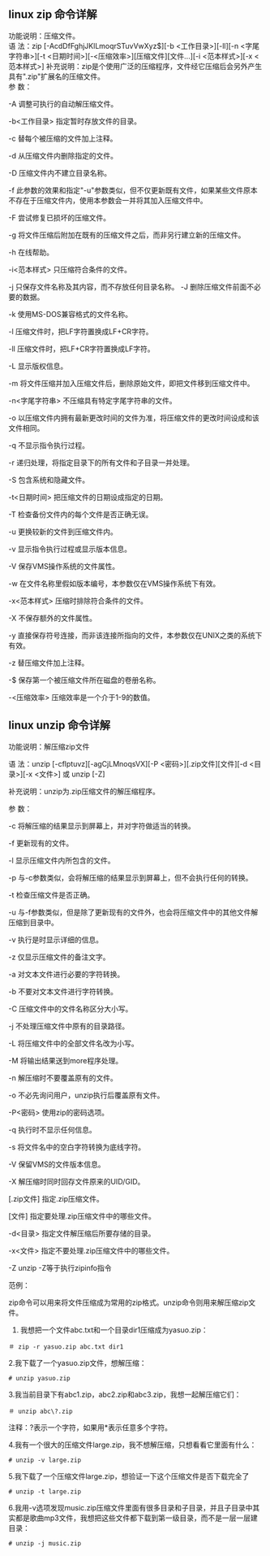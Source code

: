 ## linux zip 命令详解 
功能说明：压缩文件。 <br>
语 法：zip [-AcdDfFghjJKlLmoqrSTuvVwXyz$][-b <工作目录>][-ll][-n <字尾字符串>][-t <日期时间>][-<压缩效率>][压缩文件][文件...][-i <范本样式>][-x <范本样式>] 
补充说明：zip是个使用广泛的压缩程序，文件经它压缩后会另外产生具有".zip"扩展名的压缩文件。 <br>
参 数： <br>

-A 调整可执行的自动解压缩文件。

-b<工作目录> 指定暂时存放文件的目录。 

-c 替每个被压缩的文件加上注释。 

-d 从压缩文件内删除指定的文件。 

-D 压缩文件内不建立目录名称。 

-f 此参数的效果和指定"-u"参数类似，但不仅更新既有文件，如果某些文件原本不存在于压缩文件内，使用本参数会一并将其加入压缩文件中。 

-F 尝试修复已损坏的压缩文件。 

-g 将文件压缩后附加在既有的压缩文件之后，而非另行建立新的压缩文件。 

-h 在线帮助。 

-i<范本样式> 只压缩符合条件的文件。 

-j 只保存文件名称及其内容，而不存放任何目录名称。 
-J 删除压缩文件前面不必要的数据。 

-k 使用MS-DOS兼容格式的文件名称。

-l 压缩文件时，把LF字符置换成LF+CR字符。 

-ll 压缩文件时，把LF+CR字符置换成LF字符。 

-L 显示版权信息。 

-m 将文件压缩并加入压缩文件后，删除原始文件，即把文件移到压缩文件中。 

-n<字尾字符串> 不压缩具有特定字尾字符串的文件。 

-o 以压缩文件内拥有最新更改时间的文件为准，将压缩文件的更改时间设成和该文件相同。 

-q 不显示指令执行过程。 

-r 递归处理，将指定目录下的所有文件和子目录一并处理。 

-S 包含系统和隐藏文件。 

-t<日期时间> 把压缩文件的日期设成指定的日期。

-T 检查备份文件内的每个文件是否正确无误。 

-u 更换较新的文件到压缩文件内。 

-v 显示指令执行过程或显示版本信息。 

-V 保存VMS操作系统的文件属性。 

-w 在文件名称里假如版本编号，本参数仅在VMS操作系统下有效。 

-x<范本样式> 压缩时排除符合条件的文件。 

-X 不保存额外的文件属性。 

-y 直接保存符号连接，而非该连接所指向的文件，本参数仅在UNIX之类的系统下有效。 

-z 替压缩文件加上注释。 

-$ 保存第一个被压缩文件所在磁盘的卷册名称。 

-<压缩效率> 压缩效率是一个介于1-9的数值。

## linux unzip 命令详解

功能说明：解压缩zip文件

语 法：unzip [-cflptuvz][-agCjLMnoqsVX][-P <密码>][.zip文件][文件][-d <目录>][-x <文件>] 或 unzip [-Z]

补充说明：unzip为.zip压缩文件的解压缩程序。

参 数：

-c 将解压缩的结果显示到屏幕上，并对字符做适当的转换。

-f 更新现有的文件。

-l 显示压缩文件内所包含的文件。

-p 与-c参数类似，会将解压缩的结果显示到屏幕上，但不会执行任何的转换。

-t 检查压缩文件是否正确。

-u 与-f参数类似，但是除了更新现有的文件外，也会将压缩文件中的其他文件解压缩到目录中。

-v 执行是时显示详细的信息。

-z 仅显示压缩文件的备注文字。

-a 对文本文件进行必要的字符转换。

-b 不要对文本文件进行字符转换。

-C 压缩文件中的文件名称区分大小写。

-j 不处理压缩文件中原有的目录路径。

-L 将压缩文件中的全部文件名改为小写。

-M 将输出结果送到more程序处理。

-n 解压缩时不要覆盖原有的文件。

-o 不必先询问用户，unzip执行后覆盖原有文件。

-P<密码> 使用zip的密码选项。

-q 执行时不显示任何信息。

-s 将文件名中的空白字符转换为底线字符。

-V 保留VMS的文件版本信息。

-X 解压缩时同时回存文件原来的UID/GID。

[.zip文件] 指定.zip压缩文件。

[文件] 指定要处理.zip压缩文件中的哪些文件。

-d<目录> 指定文件解压缩后所要存储的目录。

-x<文件> 指定不要处理.zip压缩文件中的哪些文件。

-Z unzip -Z等于执行zipinfo指令

范例：

zip命令可以用来将文件压缩成为常用的zip格式。unzip命令则用来解压缩zip文件。

1. 我想把一个文件abc.txt和一个目录dir1压缩成为yasuo.zip：

`＃ zip -r yasuo.zip abc.txt dir1`

2.我下载了一个yasuo.zip文件，想解压缩：

`# unzip yasuo.zip`

3.我当前目录下有abc1.zip，abc2.zip和abc3.zip，我想一起解压缩它们：

`＃ unzip abc\?.zip`

注释：?表示一个字符，如果用*表示任意多个字符。

4.我有一个很大的压缩文件large.zip，我不想解压缩，只想看看它里面有什么：

`# unzip -v large.zip`

5.我下载了一个压缩文件large.zip，想验证一下这个压缩文件是否下载完全了

`# unzip -t large.zip`

6.我用-v选项发现music.zip压缩文件里面有很多目录和子目录，并且子目录中其实都是歌曲mp3文件，我想把这些文件都下载到第一级目录，而不是一层一层建目录：

`# unzip -j music.zip`
